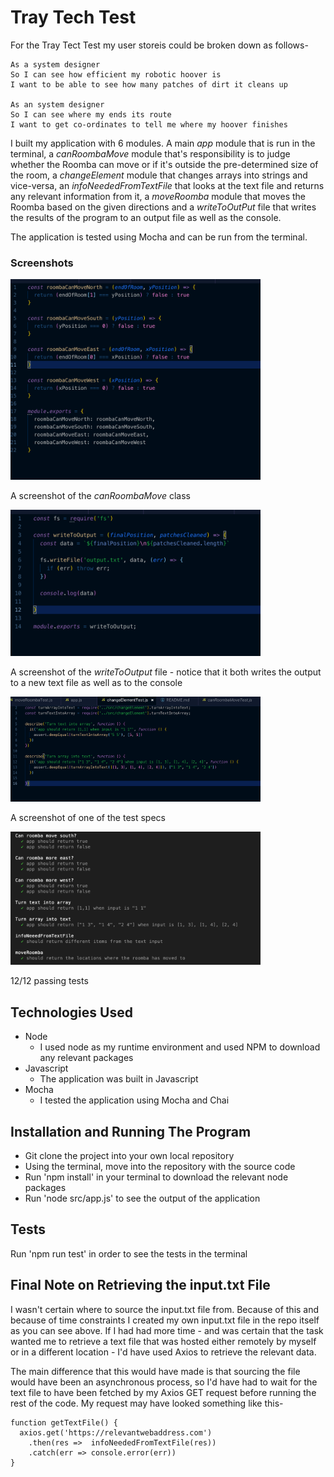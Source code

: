 Tray Tech Test
=================

For the Tray Tect Test my user storeis could be broken down as follows-

```
As a system designer 
So I can see how efficient my robotic hoover is 
I want to be able to see how many patches of dirt it cleans up

As an system designer 
So I can see where my ends its route 
I want to get co-ordinates to tell me where my hoover finishes
```

I built my application with 6 modules. A main *app* module that is run in the terminal, a *canRoombaMove* module that's responsibility is to judge whether the Roomba can move or if it's outside the pre-determined size of the room, a *changeElement* module that changes arrays into strings and vice-versa, an *infoNeededFromTextFile* that looks at the text file and returns any relevant information from it, a *moveRoomba* module that moves the Roomba based on the given directions and a *writeToOutPut* file that writes the results of the program to an output file as well as the console. 

The application is tested using Mocha and can be run from the terminal.

### Screenshots

<img src="images/roombaCanMove.png?" width="400px">

A screenshot of the *canRoombaMove* class

<img src="images/writeToOutput.png?" width="400px">

A screenshot of the *writeToOutput* file - notice that it both writes the output to a new text file as well as to the console

<img src="images/tests_run.png?" width="400px">

A screenshot of one of the test specs

<img src="images/tests.png?" width="400px">

12/12 passing tests

Technologies Used
-----

* Node
  * I used node as my runtime environment and used NPM to download any relevant packages
* Javascript
  * The application was built in Javascript
* Mocha
  * I tested the application using Mocha and Chai

Installation and Running The Program
-----

* Git clone the project into your own local repository
* Using the terminal, move into the repository with the source code
* Run 'npm install' in your terminal to download the relevant node packages
* Run 'node src/app.js' to see the output of the application

Tests
-----

Run 'npm run test' in order to see the tests in the terminal

Final Note on Retrieving the input.txt File
-----

I wasn't certain where to source the input.txt file from. Because of this and because of time constraints I created my own input.txt file in the repo itself as you can see above. If I had had more time - and was certain that the task wanted me to retrieve a text file that was hosted either remotely by myself or in a different location - I'd have used Axios to retrieve the relevant data.

The main difference that this would have made is that sourcing the file would have been an asynchronous process, so I'd have had to wait for the text file to have been fetched by my Axios GET request before running the rest of the code. My request may have looked something like this-

```
function getTextFile() {
  axios.get('https://relevantwebaddress.com')
    .then(res =>  infoNeededFromTextFile(res))
    .catch(err => console.error(err))
}
```

